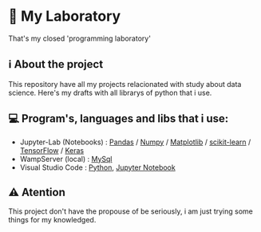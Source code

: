# 📝 My Laboratory

That's my closed 'programming laboratory'

## ℹ️ About the project

This repository have all my projects relacionated with study about data science. Here's my drafts with all librarys of python that i use.

## 💻 Program's, languages and libs that i use:

  - Jupyter-Lab (Notebooks) : [Pandas](https://pandas.pydata.org/) / [Numpy](https://numpy.org/) / [Matplotlib](https://matplotlib.org/) / [scikit-learn](https://scikit-learn.org/) / [TensorFlow](https://www.tensorflow.org/federated) / [Keras](https://keras.io/)
  - WampServer (local) : [MySql](https://www.mysql.com/)
  - Visual Studio Code : [Python](https://www.python.org/), [Jupyter Notebook](https://jupyter.org/)

## ⚠️ Atention

This project don't have the propouse of be seriously, i am just trying some things for my knowledged.
